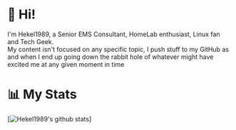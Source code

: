 # 👋 Hi!

I'm Hekel1989, a Senior EMS Consultant, HomeLab enthusiast, Linux fan and Tech Geek.   
My content isn't focused on any specific topic, I push stuff to my GitHub as and when I end up going down the rabbit hole of whatever might have excited me at any given moment in time 

# 📊 My Stats

[![Hekel1989's github stats](https://github-readme-stats.vercel.app/api?username=Hekel1989&show_icons=true&count_private=true&theme=radical&hide=stars)]
